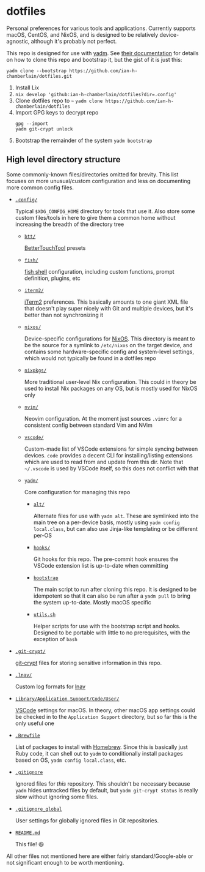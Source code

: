 # dotfiles

Personal preferences for various tools and applications. Currently supports macOS, CentOS, and NixOS, and is designed to be relatively device-agnostic, although it's probably not perfect.

This repo is designed for use with [yadm](https://yadm.io/). See [their documentation](https://yadm.io/docs/getting_started) for details on how to clone this repo and bootstrap it, but the gist of it is just this:

```shell
yadm clone --bootstrap https://github.com/ian-h-chamberlain/dotfiles.git
```

1. Install Lix
2. `nix develop 'github:ian-h-chamberlain/dotfiles?dir=.config'`
3. Clone dotfiles repo to `~`
   `yadm clone https://github.com/ian-h-chamberlain/dotfiles`
4. Import GPG keys to decrypt repo
   ```
   gpg --import
   yadm git-crypt unlock
   ```
5. Bootstrap the remainder of the system
   `yadm bootstrap`

<!-- TODO: Verify the rest of the directory structure is accurate -->

## High level directory structure

Some commonly-known files/directories omitted for brevity. This list focuses on more unusual/custom configuration and less on documenting more common config files.

* [`.config/`](.config)

  Typical `$XDG_CONFIG_HOME` directory for tools that use it. Also store some custom files/tools in here to give them a common home without increasing the breadth of the directory tree

  * [`btt/`](.config/btt)

    [BetterTouchTool](https://folivora.ai/) presets

  * [`fish/`](.config/fish)

    [fish shell](https://fishshell.com/) configuration, including custom functions, prompt definition, plugins, etc

  * [`iterm2/`](.config/iterm2)

    [iTerm2](https://www.iterm2.com/) preferences. This basically amounts to one giant XML file that doesn't play super nicely with Git and multiple devices, but it's better than not synchronizing it

  * [`nixos/`](.config/nixos)

    Device-specific configurations for [NixOS](https://nixos.org/). This directory is meant to be the source for a symlink to `/etc/nixos` on the target device, and contains some hardware-specific config and system-level settings, which would not typically be found in a dotfiles repo

  * [`nixpkgs/`](.config/nixpkgs)

    More traditional user-level Nix configuration. This could in theory be used to install Nix packages on any OS, but is mostly used for NixOS only

  * [`nvim/`](.config/nvim)

    Neovim configuration. At the moment just sources `.vimrc` for a consistent config between standard Vim and NVim

  * [`vscode/`](.config/vscode)

    Custom-made list of VSCode extensions for simple syncing between devices. `code` provides a decent CLI for installing/listing extensions which are used to read from and update from this dir. Note that `~/.vscode` is used by VSCode itself, so this does not conflict with that

  * [`yadm/`](.config/yadm)

    Core configuration for managing this repo

    * [`alt/`](.config/yadm/alt)

      Alternate files for use with `yadm alt`. These are symlinked into the main tree on a per-device basis, mostly using `yadm config local.class`, but can also use Jinja-like templating or be different per-OS

    * [`hooks/`](.config/yadm/hooks)

      Git hooks for this repo. The pre-commit hook ensures the VSCode extension list is up-to-date when committing

    * [`bootstrap`](.config/yadm/bootstrap)

      The main script to run after cloning this repo. It is designed to be idempotent so that it can also be run after a `yadm pull` to bring the system up-to-date. Mostly macOS specific

    * [`utils.sh`](.config/yadm/utils.sh)

      Helper scripts for use with the bootstrap script and hooks. Designed to be portable with little to no prerequisites, with the exception of `bash`

* [`.git-crypt/`](.git-crypt)

  [git-crypt](https://www.agwa.name/projects/git-crypt/) files for storing sensitive information in this repo.

* [`.lnav/`](.lnav)

  Custom log formats for [lnav](http://lnav.org/)

* [`Library/Application Support/Code/User/`](/Library/Application%20Support/Code/User/)

  [VSCode](https://code.visualstudio.com/) settings for macOS. In theory, other macOS app settings could be checked in to the `Application Support` directory, but so far this is the only useful one

* [`.Brewfile`](.Brewfile)

  List of packages to install with [Homebrew](https://brew.sh/). Since this is basically just Ruby code, it can shell out to `yadm` to conditionally install packages based on OS, `yadm config local.class`, etc.

* [`.gitignore`](.gitignore)

  Ignored files for _this_ repository. This shouldn't be necessary because `yadm` hides untracked files by default, but `yadm git-crypt status` is really slow without ignoring some files.

* [`.gitignore_global`](.gitignore_global)

  User settings for globally ignored files in Git repositories.

* [`README.md`](README.md)

  This file! 😃

All other files not mentioned here are either fairly standard/Google-able or not significant enough to be worth mentioning.
